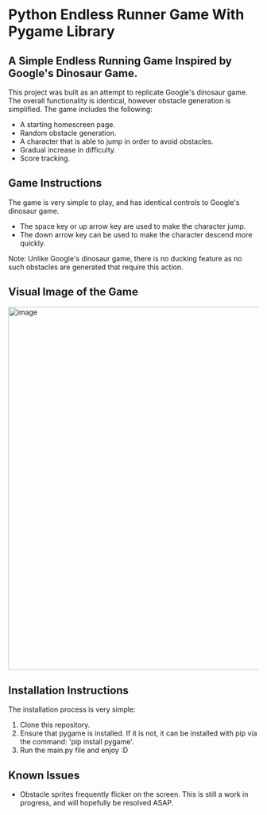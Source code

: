 # Python Endless Runner Game With Pygame Library

## A Simple Endless Running Game Inspired by Google's Dinosaur Game.

This project was built as an attempt to replicate Google's dinosaur game. The overall functionality is identical, however obstacle generation is simplified. The game includes
the following:

* A starting homescreen page.
* Random obstacle generation.
* A character that is able to jump in order to avoid obstacles.
* Gradual increase in difficulty.
* Score tracking.

## Game Instructions

The game is very simple to play, and has identical controls to Google's dinosaur game. 

* The space key or up arrow key are used to make the character jump.
* The down arrow key can be used to make the character descend more quickly.

Note: Unlike Google's dinosaur game, there is no ducking feature as no such obstacles are generated that require this action.

## Visual Image of the Game

<img width="731" alt="image" src="https://github.com/aaouy/runner_game/assets/137780044/2fb6b934-b177-4377-9bf7-f7f841642ef1">

## Installation Instructions

The installation process is very simple:

1. Clone this repository.
2. Ensure that pygame is installed. If it is not, it can be installed with pip via the command: 'pip install pygame'.
3. Run the main.py file and enjoy :D

## Known Issues

* Obstacle sprites frequently flicker on the screen. This is still a work in progress, and will hopefully be resolved ASAP. 







